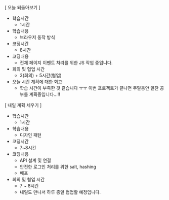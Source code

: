 [ 오늘 되돌아보기 ]

- 학습시간 
  - 1시간
- 학습내용
  - 브라우저 동작 방식
- 코딩시간
  - 8시간
- 코딩내용
  - 전체 페이지 이벤트 처리를 위한 JS 작업 중입니다.
- 회의 및 협업 시간
  - 3(회의) + 5시간(협업)
- 오늘 시간 계획에 대한 회고
  - 학습 시간이 부족한 것 같습니다 ㅜㅜ 이번 프로젝트가 끝나면 주말동안 알찬 공부를 계획중입니다...!!

[ 내일 계획 세우기 ]

- 학습시간
  - 1시간
- 학습내용
  - 디자인 패턴 
- 코딩시간
  - 7~8시간
- 코딩내용  
  - API 설계 및 연결
  - 안전한 로그인 처리를 위한 salt, hashing
  - 배포
- 회의 및 협업 시간
  - 7 ~ 8시간
  - 내일도 만나서 하루 종일 협업할 예정입니다. 
